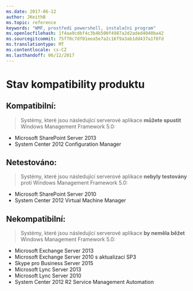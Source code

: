 ```yaml
---
ms.date: 2017-06-12
author: JKeithB
ms.topic: reference
keywords: "WMF, prostředí powershell, instalační program"
ms.openlocfilehash: 1f4aa9cdbf4c3b4b500f4987a2d2aded4040ba42
ms.sourcegitcommit: 75f70c7df01eea5e7a2c16f9a3ab1dd437a1f8fd
ms.translationtype: MT
ms.contentlocale: cs-CZ
ms.lasthandoff: 06/12/2017
---
```

# <a name="product-compatibility-status"></a>Stav kompatibility produktu

## <a name="compatible"></a>Kompatibilní:
> Systémy, které jsou následující serverové aplikace **můžete spustit** Windows Management Framework 5.0:

- Microsoft SharePoint Server 2013
- System Center 2012 Configuration Manager

## <a name="not-tested"></a>Netestováno:
> Systémy, které jsou následující serverové aplikace **nebyly testovány** proti Windows Management Framework 5.0:

- Microsoft SharePoint Server 2010
- System Center 2012 Virtual Machine Manager

## <a name="incompatible"></a>Nekompatibilní:
> Systémy, které jsou následující serverové aplikace **by neměla běžet** Windows Management Framework 5.0:

- Microsoft Exchange Server 2013
- Microsoft Exchange Server 2010 s aktualizací SP3
- Skype pro Business Server 2015
- Microsoft Lync Server 2013
- Microsoft Lync Server 2010
- System Center 2012 R2 Service Management Automation

